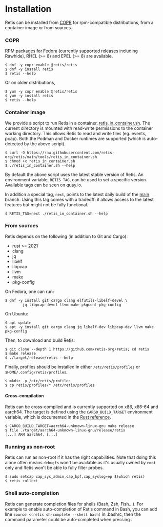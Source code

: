 # Installation

Retis can be installed from [COPR](https://copr.fedorainfracloud.org/coprs/g/retis/retis/)
for rpm-compatible distributions, from a container image or from sources.

### COPR

RPM packages for Fedora (currently supported releases including Rawhide), RHEL (>=
8) and EPEL (>= 8) are available.

```none
$ dnf -y copr enable @retis/retis
$ dnf -y install retis
$ retis --help
```

Or on older distributions,

```none
$ yum -y copr enable @retis/retis
$ yum -y install retis
$ retis --help
```

### Container image

We provide a script to run Retis in a container,
[retis_in_container.sh](https://raw.githubusercontent.com/retis-org/retis/main/tools/retis_in_container.sh).
The current directory is mounted with read-write permissions to the container
working directory. This allows Retis to read and write files (eg. events, pcap).
Both the Podman and Docker runtimes are supported (which is auto-detected by the
above script).

```none
$ curl -O https://raw.githubusercontent.com/retis-org/retis/main/tools/retis_in_container.sh
$ chmod +x retis_in_container.sh
$ ./retis_in_container.sh --help
```

By default the above script uses the latest stable version of Retis. An
environment variable, `RETIS_TAG`, can be used to set a specific version.
Available tags can be seen on [quay.io](https://quay.io/repository/retis/retis?tab=tags).

In addition a special tag, `next`, points to the latest daily build of the
[main](https://github.com/retis-org/retis/tree/main) branch. Using this tag
comes with a tradeoff: it allows access to the latest features but might not be
fully functional.

```none
$ RETIS_TAG=next ./retis_in_container.sh --help
```

### From sources

Retis depends on the following (in addition to Git and Cargo):
- rust >= 2021
- clang
- jq
- libelf
- libpcap
- llvm
- make
- pkg-config

On Fedora, one can run:

```none
$ dnf -y install git cargo clang elfutils-libelf-devel \
        jq libpcap-devel llvm make pkgconf-pkg-config
```

On Ubuntu:

```none
$ apt update
$ apt -y install git cargo clang jq libelf-dev libpcap-dev llvm make pkg-config
```

Then, to download and build Retis:

```none
$ git clone --depth 1 https://github.com/retis-org/retis; cd retis
$ make release
$ ./target/release/retis --help
```

Finally, profiles should be installed in either `/etc/retis/profiles` or
`$HOME/.config/retis/profiles`.

```none
$ mkdir -p /etc/retis/profiles
$ cp retis/profiles/* /etc/retis/profiles
```

#### Cross-compilation

Retis can be cross-compiled and is currently supported on x86, x86-64 and
aarch64. The target is defined using the `CARGO_BUILD_TARGET` environment
variable, which is documented in the
[Rust reference](https://doc.rust-lang.org/cargo/reference/config.html#buildtarget).

```none
$ CARGO_BUILD_TARGET=aarch64-unknown-linux-gnu make release
$ file ./target/aarch64-unknown-linux-gnu/release/retis
[...] ARM aarch64, [...]
```

### Running as non-root

Retis can run as non-root if it has the right capabilities. Note that doing this
alone often means `debugfs` won't be available as it's usually owned by `root`
only and Retis won't be able to fully filter probes.

```none
$ sudo setcap cap_sys_admin,cap_bpf,cap_syslog=ep $(which retis)
$ retis collect
```

### Shell auto-completion

Retis can generate completion files for shells (Bash, Zsh, Fish...).
For example to enable auto-completion of Retis command in Bash, you can
add line `source <(retis sh-complete --shell bash)` in .bashrc, then
the command parameter could be auto-completed when pressing <Tab>.
